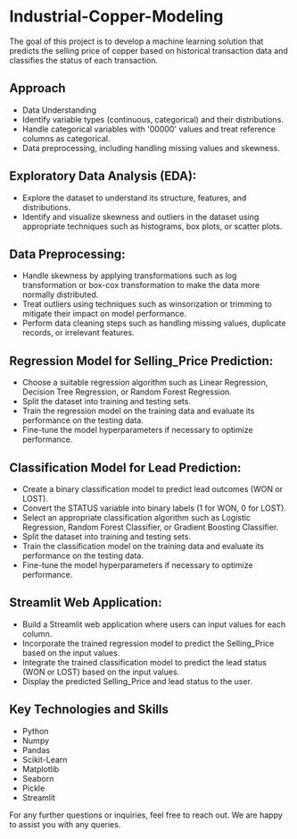 # Industrial-Copper-Modeling
The goal of this project is to develop a machine learning solution that predicts the selling price of copper based on historical transaction data and classifies the status of each transaction.

## Approach
- Data Understanding
- Identify variable types (continuous, categorical) and their distributions.
- Handle categorical variables with '00000' values and treat reference columns as categorical.
- Data preprocessing, including handling missing values and skewness.

## Exploratory Data Analysis (EDA):
- Explore the dataset to understand its structure, features, and distributions.
- Identify and visualize skewness and outliers in the dataset using appropriate techniques such as histograms, box plots, or scatter plots.

## Data Preprocessing:
- Handle skewness by applying transformations such as log transformation or box-cox transformation to make the data more normally distributed.
- Treat outliers using techniques such as winsorization or trimming to mitigate their impact on model performance.
- Perform data cleaning steps such as handling missing values, duplicate records, or irrelevant features.

## Regression Model for Selling_Price Prediction:
- Choose a suitable regression algorithm such as Linear Regression, Decision Tree Regression, or Random Forest Regression.
- Split the dataset into training and testing sets.
- Train the regression model on the training data and evaluate its performance on the testing data.
- Fine-tune the model hyperparameters if necessary to optimize performance.

## Classification Model for Lead Prediction:

- Create a binary classification model to predict lead outcomes (WON or LOST).
- Convert the STATUS variable into binary labels (1 for WON, 0 for LOST).
- Select an appropriate classification algorithm such as Logistic Regression, Random Forest Classifier, or Gradient Boosting Classifier.
- Split the dataset into training and testing sets.
- Train the classification model on the training data and evaluate its performance on the testing data.
- Fine-tune the model hyperparameters if necessary to optimize performance.

## Streamlit Web Application:
- Build a Streamlit web application where users can input values for each column.
- Incorporate the trained regression model to predict the Selling_Price based on the input values.
- Integrate the trained classification model to predict the lead status (WON or LOST) based on the input values.
- Display the predicted Selling_Price and lead status to the user.
  
## Key Technologies and Skills
- Python
- Numpy
- Pandas
- Scikit-Learn
- Matplotlib
- Seaborn
- Pickle
- Streamlit

For any further questions or inquiries, feel free to reach out. We are happy to assist you with any queries.



